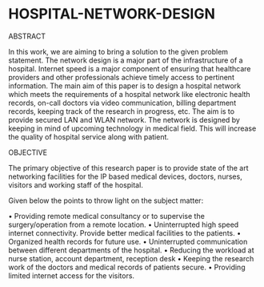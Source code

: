 # HOSPITAL-NETWORK-DESIGN
ABSTRACT

In this work, we are aiming to bring a solution to the given problem statement. The network design is a major part of the infrastructure of a hospital. Internet speed is a major component of ensuring that healthcare providers and other professionals achieve timely access to pertinent information. The main aim of this paper is to design a hospital network which meets the requirements of a hospital network like electronic health records, on-call doctors via video communication, billing department records, keeping track of the research in
progress, etc. The aim is to provide secured LAN and WLAN network. The network is designed by keeping in mind of upcoming technology in medical field. This will increase the quality of hospital service along with patient. 

OBJECTIVE

The primary objective of this research paper is to provide state of the art networking facilities for the IP based medical devices, doctors, nurses, visitors and working staff of the hospital.

 Given below the points to throw light on the subject matter: 

•	Providing remote medical consultancy or to supervise the surgery/operation from a remote location. 
•	Uninterrupted high speed internet connectivity. Provide better medical facilities to the patients.
•	 Organized health records for future use. 
•	Uninterrupted communication between different departments of the hospital. 
•	Reducing the workload at nurse station, account department, reception desk
•	Keeping the research work of the doctors and medical records of patients secure.
•	 Providing limited internet access for the visitors.
